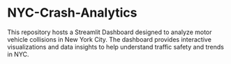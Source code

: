 # NYC-Crash-Analytics
This repository hosts a Streamlit Dashboard designed to analyze motor vehicle collisions in New York City. The dashboard provides interactive visualizations and data insights to help understand traffic safety and trends in NYC.
